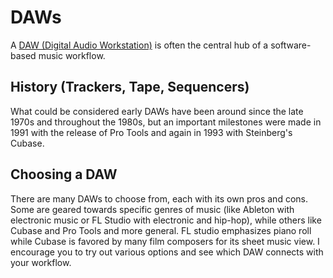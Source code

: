 # DAWs

A [DAW (Digital Audio Workstation)](https://en.wikipedia.org/wiki/Digital_audio_workstation) is often the central hub of a software-based music workflow. 

## History (Trackers, Tape, Sequencers)

What could be considered early DAWs have been around since the late 1970s and throughout the 1980s, but an important milestones were made in 1991 with the release of Pro Tools and again in 1993 with Steinberg's Cubase.

## Choosing a DAW

There are many DAWs to choose from, each with its own pros and cons. Some are geared towards specific genres of music (like Ableton with electronic music or FL Studio with electronic and hip-hop), while others like Cubase and Pro Tools and more general. FL studio emphasizes piano roll while Cubase is favored by many film composers for its sheet music view. I encourage you to try out various options and see which DAW connects with your workflow.



